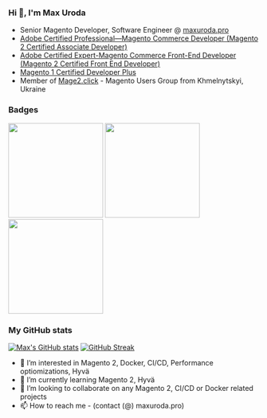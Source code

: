 ### Hi 👋, I'm Max Uroda

- Senior Magento Developer, Software Engineer @ [maxuroda.pro](https://maxuroda.pro)
- [Adobe Certified Professional—Magento Commerce Developer (Magento 2 Certified Associate Developer)](https://www.credly.com/badges/4eb82b29-334b-432d-9b3d-2482cc025a5b)
- [Adobe Certified Expert-Magento Commerce Front-End Developer (Magento 2 Certified Front End Developer)](https://www.credly.com/badges/d1418cb5-79ff-4497-961f-4b879afd973a)
- [Magento 1 Certified Developer Plus](https://u.magento.com/certification/directory/dev/1122780/)
- Member of  [Mage2.click](https://mage2.click) - Magento Users Group from Khmelnytskyi, Ukraine

### Badges
[<img src="https://images.credly.com/size/220x220/images/48e73336-c91d-477f-a66f-3ad950acb597/Adobe_Certified_Professional_Experience_Cloud_products_Digital_Badge.png" width="190" height="190">](https://www.credly.com/badges/4eb82b29-334b-432d-9b3d-2482cc025a5b)
[<img src="https://images.credly.com/size/220x220/images/a7479d8c-290e-4d98-a2e2-62d95125e7be/Adobe_Certified_Expert_Experience_Cloud_products_Digital_Badge.png" width="190" height="190">](https://www.credly.com/badges/d1418cb5-79ff-4497-961f-4b879afd973a)
[<img src="https://informatics.sourceweb.ag/wp-content/uploads/2018/01/cert_magento_developer_plus.png" width="190" height="190">](https://u.magento.com/certification/directory/dev/1122780/)


### My GitHub stats
[![Max's GitHub stats](https://github-readme-stats.vercel.app/api?username=u-maxx)](https://github.com/anuraghazra/github-readme-stats)
[![GitHub Streak](https://github-readme-streak-stats.herokuapp.com/?user=u-maxx)](https://git.io/streak-stats)

- 👀 I’m interested in Magento 2, Docker, CI/CD, Performance optiomizations, Hyvä
- 🌱 I’m currently learning Magento 2, Hyvä
- 💞️ I’m looking to collaborate on any Magento 2, CI/CD or Docker related projects
- 📫 How to reach me  - (contact (@) maxuroda.pro)

<!--
**u-maxx/u-maxx** is a ✨ _special_ ✨ repository because its `README.md` (this file) appears on your GitHub profile.

Here are some ideas to get you started:

- 🔭 I’m currently working on ...
- 🌱 I’m currently learning ...
- 👯 I’m looking to collaborate on ...
- 🤔 I’m looking for help with ...
- 💬 Ask me about ...
- 📫 How to reach me: ...
- 😄 Pronouns: ...
- ⚡ Fun fact: ...
-->
